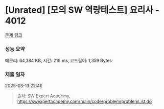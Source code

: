 # [Unrated] [모의 SW 역량테스트] 요리사 - 4012 

[문제 링크](https://swexpertacademy.com/main/code/problem/problemDetail.do?contestProbId=AWIeUtVakTMDFAVH) 

### 성능 요약

메모리: 64,384 KB, 시간: 219 ms, 코드길이: 1,359 Bytes

### 제출 일자

2025-03-13 22:40



> 출처: SW Expert Academy, https://swexpertacademy.com/main/code/problem/problemList.do